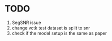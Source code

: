 # TODO 
1. SegSNR issue
2. change vctk test dataset is spilt to snr
3. check if the model setup is the same as paper